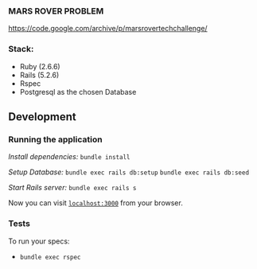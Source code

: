 ### MARS ROVER PROBLEM
https://code.google.com/archive/p/marsrovertechchallenge/

### Stack:

  * Ruby (2.6.6)
  * Rails (5.2.6)
  * Rspec
  * Postgresql as the chosen Database

## Development

### Running the application
*Install dependencies:*
`bundle install`

*Setup Database:*
`bundle exec rails db:setup`
`bundle exec rails db:seed`

*Start Rails server:*
`bundle exec rails s`

Now you can visit [`localhost:3000`](http://localhost:3000) from your browser.

### Tests
To run your specs:
  * `bundle exec rspec`
